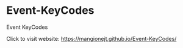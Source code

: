 # Event-KeyCodes
Event KeyCodes

Click to visit website: https://mangionejt.github.io/Event-KeyCodes/
